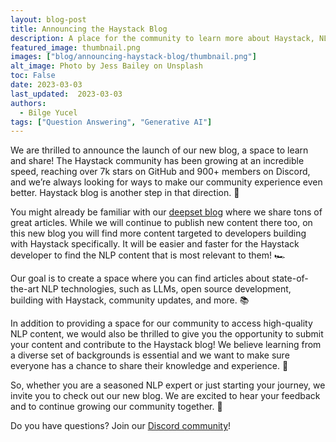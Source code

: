 ```yaml
---
layout: blog-post
title: Announcing the Haystack Blog
description: A place for the community to learn more about Haystack, NLP, open source development and more!
featured_image: thumbnail.png
images: ["blog/announcing-haystack-blog/thumbnail.png"]
alt_image: Photo by Jess Bailey on Unsplash
toc: False
date: 2023-03-03
last_updated:  2023-03-03
authors:
  - Bilge Yucel
tags: ["Question Answering", "Generative AI"]
---
```


We are thrilled to announce the launch of our new blog, a space to learn and share! The Haystack community has been growing at an incredible speed, reaching over 7k stars on GitHub and 900+ members on Discord, and we’re always looking for ways to make our community experience even better. Haystack blog is another step in that direction. 🚀

You might already be familiar with our [deepset blog](https://www.deepset.ai/blog) where we share tons of great articles. While we will continue to publish new content there too, on this new blog you will find more content targeted to developers building with Haystack specifically. It will be easier and faster for the Haystack developer to find the NLP content that is most relevant to them! 🏎️

Our goal is to create a space where you can find articles about state-of-the-art NLP technologies, such as LLMs, open source development, building with Haystack, community updates, and more. 📚

In addition to providing a space for our community to access high-quality NLP content, we would also be thrilled to give you the opportunity to submit your content and contribute to the Haystack blog! We believe learning from a diverse set of backgrounds is essential and we want to make sure everyone has a chance to share their knowledge and experience. 🤩

So, whether you are a seasoned NLP expert or just starting your journey, we invite you to check out our new blog. We are excited to hear your feedback and to continue growing our community together. 🙌

Do you have questions? Join our [Discord community](https://discord.com/invite/VBpFzsgRVF)!